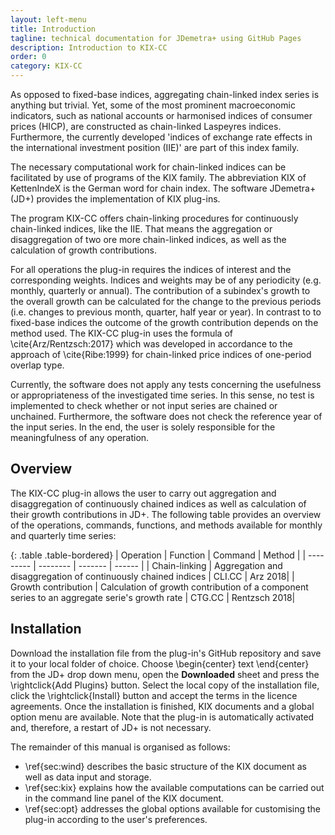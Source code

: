 ```yaml
---
layout: left-menu
title: Introduction
tagline: technical documentation for JDemetra+ using GitHub Pages
description: Introduction to KIX-CC
order: 0
category: KIX-CC
---
```


As opposed to fixed-base indices, aggregating chain-linked index series is anything but trivial. Yet, some of the most prominent macroeconomic indicators, such as national accounts or harmonised indices of consumer prices (HICP), are constructed as chain-linked Laspeyres indices. Furthermore, the currently developed 'indices of exchange rate effects in the international investment position (IIE)' are part of this index family.

The necessary computational work for chain-linked indices can be facilitated by use of programs of the KIX family. The abbreviation KIX of KettenIndeX is the German word for chain index. The software JDemetra+ (JD+) provides the implementation of KIX plug-ins.

The program KIX-CC offers chain-linking procedures for continuously chain-linked indices, like the IIE. That means the aggregation or disaggregation of two ore more chain-linked indices, as well as the calculation of growth contributions.

For all operations the plug-in requires the indices of interest and the corresponding weights. Indices and weights may be of any periodicity (e.g. monthly, quarterly or annual). The contribution of a subindex's growth to the overall growth can be calculated for the change to the previous periods (i.e. changes to previous month, quarter, half year or year). In contrast to to fixed-base indices the outcome of the growth contribution depends on the method used. The KIX-CC plug-in uses the formula of \cite{Arz/Rentzsch:2017} which was developed in accordance to the approach of \cite{Ribe:1999} for chain-linked price indices of one-period overlap type.

Currently, the software does not apply any tests concerning the usefulness or appropriateness of the investigated time series. In this sense, no test is implemented to check whether or not input series are chained or unchained. Furthermore, the software does not check the reference year of the input series. In the end, the user is solely responsible for the meaningfulness of any operation.

## Overview

The KIX-CC plug-in allows the user to carry out aggregation and disaggregation of continuously chained indices as well as calculation of their growth contributions in JD+. The following table provides an overview of the operations, commands, functions, and methods available for monthly and quarterly time series:


{: .table .table-bordered}
| Operation | Function | Command | Method |
| --------- | -------- | ------- | ------ |
| Chain-linking | Aggregation and disaggregation of continuously chained indices | CLI.CC | Arz 2018|
| Growth contribution | Calculation of growth contribution of a component series to an aggregate serie's growth rate | CTG.CC | Rentzsch 2018|

## Installation

Download the installation file from the plug-in's GitHub repository and save it to your local folder of choice. Choose
\begin{center}
text
\end{center}
from the JD+ drop down menu, open the **Downloaded** sheet and press the \rightclick{Add Plugins} button. Select the local copy of the installation file, click the \rightclick{Install} button and accept the terms in the licence agreements. Once the installation is finished, KIX documents and a global option menu are available. Note that the plug-in is automatically activated and, therefore, a restart of JD+ is not necessary.

The remainder of this manual is organised as follows:

  * \ref{sec:wind} describes the basic structure of the KIX document as well as data input and storage.
  * \ref{sec:kix} explains how the available computations can be carried out in the command line panel of the KIX document.
  * \ref{sec:opt} addresses the global options available for customising the plug-in according to the user's preferences.